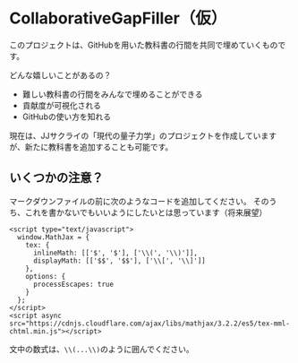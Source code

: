 # CollaborativeGapFiller（仮）

このプロジェクトは、GitHubを用いた教科書の行間を共同で埋めていくものです。

どんな嬉しいことがあるの？

- 難しい教科書の行間をみんなで埋めることができる
- 貢献度が可視化される
- GitHubの使い方を知れる

現在は、JJサクライの「現代の量子力学」のプロジェクトを作成していますが、新たに教科書を追加することも可能です。

## いくつかの注意？

マークダウンファイルの前に次のようなコードを追加してください。
そのうち、これを書かないでもいいようにしたいとは思っています（将来展望）
```
<script type="text/javascript">
  window.MathJax = {
    tex: {
      inlineMath: [['$', '$'], ['\\(', '\\)']],
      displayMath: [['$$', '$$'], ['\\[', '\\]']]
    },
    options: {
      processEscapes: true
    }
  };
</script>
<script async src="https://cdnjs.cloudflare.com/ajax/libs/mathjax/3.2.2/es5/tex-mml-chtml.min.js"></script>
```

文中の数式は、`\\(...\\)`のように囲んでください。

